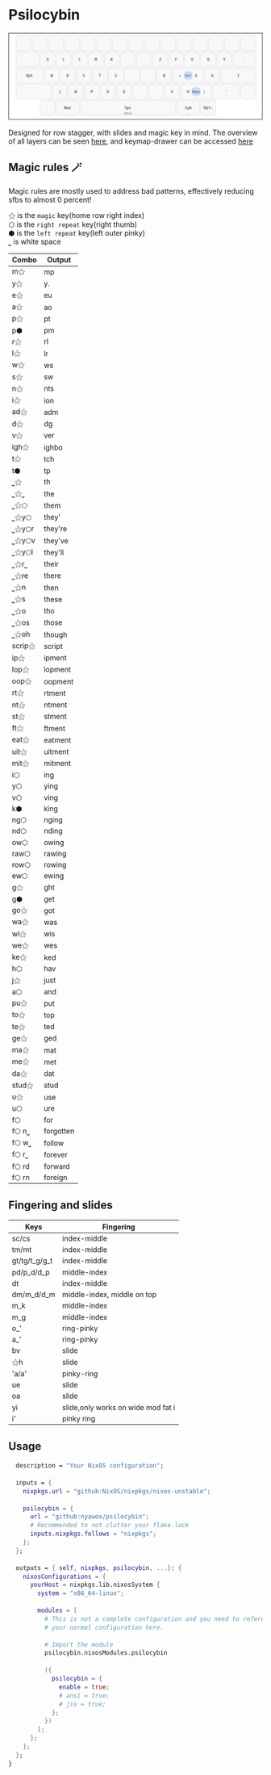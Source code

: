 # Psilocybin

![Psilocybin](assets/base_layout.png)

Designed for row stagger, with slides and magic key in mind.
The overview of all layers can be seen [here](assets/full_layout.png), and keymap-drawer can be accessed [here](https://caksoylar.github.io/keymap-drawer?keymap_yaml=H4sIAAAAAAAC_62U6XbSUBDHv_cpxlSNy7SUTVtcCwW7QBcWa0WsF7gYDtlMgj0cxI8-gx98BV-qT-KdCWs4PR6xH_Kbm8nMZO78c7MOrvB82YaO51gQGBLasiP6ZgBnpSPoyYEl3DVTDJx-kFkD-GL1LpWz6QivnQHD6DVjwva7sWSinxo_HgdDcffipFalXOn5lJsVviS7AXVdR_jHKzSNWf47hCJCDqGEcDQLhfcIBYQawgnChfJtTpPKbqACjhHKCBWEKsKbWV4WQbv-9VtDyCPsIhzMveoQ4RzhFGEP4WyW8hZhX62eqaWma5H2hmoEx-LrKFxV3BaCkYFc4JkT18Bil4aa8lBz1z9_cAWVtvqcYGlQVdEMvXlfNaHnTMeXcN61285VNO1QuMKW6vFBKU_3-44lydZcYt5uk9mT5sIrwrFWjG4nQN6gmp9JS6sdKZ_byPpui1ZF2Qm4lnNlky13Pxvs4IBGZPenXgAVzss57oA9wg_kTZvPCdfnojLoe7a-JMzAlerblaZqb3WR1JPbFEl_TqgThoQHhO_z0R8JDwkjQoPwkvApooS-QXhEeEG4JNydL7XOU7JYTSUV36k9k2UZFxrLEDTCa0KM8G2-2gfCfcIrwh39P06CUmSqTvRU9BcGXogzE8wkM8VMT_oqPGE-ZW4zd8LMrdCEFeKJvxyYqGw8Aa7KRXem095c4UiwVtw4980tby0dgMl1L-p4TOB98C6St_Wx36hDy7Gajh8KMXQzUE-kEJLbDYSeSlQDU6mmcmv0t9cao1lgOo6QTowD6ZhHIv8AxiQdPYoGAAA%3D)

## Magic rules 🪄
Magic rules are mostly used to address bad patterns, effectively reducing sfbs to almost 0 percent!

⚝ is the `magic` key(home row right index)\
⬡ is the `right repeat` key(right thumb)\
⬢ is the `left repeat` key(left outer pinky)\
⎵ is white space

| Combo     | Output     |
| ------    | -------    |
| m⚝        | mp         |
| y⚝        | y.         |
| e⚝        | eu         |
| a⚝        | ao         |
| p⚝        | pt         |
| p⬢        | pm         |
| r⚝        | rl         |
| l⚝        | lr         |
| w⚝        | ws         |
| s⚝        | sw         |
| n⚝        | nts        |
| i⚝        | ion        |
| ad⚝       | adm        |
| d⚝        | dg         |
| v⚝        | ver        |
| igh⚝      | ighbo      |
| t⚝        | tch        |
| t⬢        | tp         |
| ⎵⚝        | th         |
| ⎵⚝⎵       | the        |
| ⎵⚝⬡       | them       |
| ⎵⚝y⬡      | they'      |
| ⎵⚝y⬡r     | they're    |
| ⎵⚝y⬡v     | they've    |
| ⎵⚝y⬡l     | they'll    |
| ⎵⚝r⎵      | their      |
| ⎵⚝re      | there      |
| ⎵⚝n       | then       |
| ⎵⚝s       | these      |
| ⎵⚝o       | tho        |
| ⎵⚝os      | those      |
| ⎵⚝oh      | though     |
| scrip⚝    | script     |
| ip⚝       | ipment     |
| lop⚝      | lopment    |
| oop⚝      | oopment    |
| rt⚝       | rtment     |
| nt⚝       | ntment     |
| st⚝       | stment     |
| ft⚝       | ftment     |
| eat⚝      | eatment    |
| uit⚝      | uitment    |
| mit⚝      | mitment    |
| i⬡        | ing        |
| y⬡        | ying       |
| v⬡        | ving       |
| k⬢        | king       |
| ng⬡       | nging      |
| nd⬡       | nding      |
| ow⬡       | owing      |
| raw⬡      | rawing     |
| row⬡      | rowing     |
| ew⬡       | ewing      |
| g⚝        | ght        |
| g⬢        | get        |
| go⚝       | got        |
| wa⚝       | was        |
| wi⚝       | wis        |
| we⚝       | wes        |
| ke⚝       | ked        |
| h⬡        | hav        |
| j⚝        | just       |
| a⬡        | and        |
| pu⚝       | put        |
| to⚝       | top        |
| te⚝       | ted        |
| ge⚝       | ged        |
| ma⚝       | mat        |
| me⚝       | met        |
| da⚝       | dat        |
| stud⚝     | stud       |
| u⚝        | use        |
| u⬡        | ure        |
| f⬡        | for        |
| f⬡ n⎵     | forgotten  |
| f⬡ w⎵     | follow     |
| f⬡ r⎵     | forever    |
| f⬡ rd     | forward    |
| f⬡ rn     | foreign    |

## Fingering and slides

| Keys          | Fingering                          |
| -----         | ----------------------             |
| sc/cs         | index-middle                       |
| tm/mt         | index-middle                       |
| gt/tg/t_g/g_t | index-middle                       |
| pd/p_d/d_p    | middle-index                       |
| dt            | index-middle                       |
| dm/m_d/d_m    | middle-index, middle on top        |
| m_k           | middle-index                       |
| m_g           | middle-index                       |
| o_'           | ring-pinky                         |
| a_'           | ring-pinky                         |
| bv            | slide                              |
| ⚝h            | slide                              |
| 'a/a'         | pinky-ring                         |
| ue            | slide                              |
| oa            | slide                              |
| yi            | slide,only works on wide mod fat i |
| i'            | pinky ring                         |

## Usage

```nix
  description = "Your NixOS configuration";

  inputs = {
    nixpkgs.url = "github:NixOS/nixpkgs/nixos-unstable";

    psilocybin = {
      url = "github:nyawox/psilocybin";
      # Recommended to not clutter your flake.lock
      inputs.nixpkgs.follows = "nixpkgs";
    };
  };

  outputs = { self, nixpkgs, psilocybin, ...}: {
    nixosConfigurations = {
      yourHost = nixpkgs.lib.nixosSystem {
        system = "x86_64-linux";

        modules = [
          # This is not a complete configuration and you need to reference
          # your normal configuration here.

          # Import the module
          psilocybin.nixosModules.psilocybin

          ({
            psilocybin = {
              enable = true;
              # ansi = true;
              # jis = true;
            };
          })
        ];
      };
    };
  };
}
```
